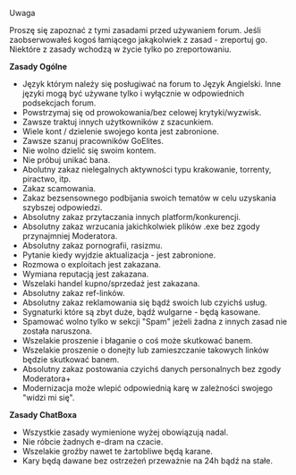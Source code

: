 <div class="admonition warning">
<p class="first admonition-title">Uwaga</p>
<p class="last">Proszę się zapoznać z tymi zasadami przed używaniem forum. Jeśli zaobserwowałeś kogoś łamiącego jakąkolwiek z zasad - zreportuj go. Niektóre z zasady wchodzą w życie tylko po zreportowaniu.</p>
</div>

**Zasady Ogólne**

- Język którym należy się posługiwać na forum to Język Angielski. Inne języki mogą być używane tylko i wyłącznie w odpowiednich podsekcjach forum.
- Powstrzymaj się od prowokowania/bez celowej krytyki/wyzwisk.
- Zawsze traktuj innych użytkowników z szacunkiem.
- Wiele kont / dzielenie swojego konta jest zabronione. 
- Zawsze szanuj pracowników GoElites.
- Nie wolno dzielić się swoim kontem.
- Nie próbuj unikać bana.
- Abolutny zakaz nielegalnych aktywności typu krakowanie, torrenty, piractwo, itp.
- Zakaz scamowania.
- Zakaz bezsensownego podbijania swoich tematów w celu uzyskania szybszej odpowiedzi.
- Absolutny zakaz przytaczania innych platform/konkurencji.
- Absolutny zakaz wrzucania jakichkolwiek plików .exe bez zgody przynajmniej Moderatora.
- Absolutny zakaz pornografii, rasizmu.
- Pytanie kiedy wyjdzie aktualizacja - jest zabronione.
- Rozmowa o exploitach jest zakazana.
- Wymiana reputacją jest zakazana.
- Wszelaki handel kupno/sprzedaż jest zakazana.
- Absolutny zakaz ref-linków.
- Absolutny zakaz reklamowania się bądź swoich lub czyichś usług.
- Sygnaturki które są zbyt duże, bądź wulgarne - będą kasowane.
- Spamować wolno tylko w sekcji "Spam" jeżeli żadna z innych zasad nie została naruszona.
- Wszelakie proszenie i błaganie o coś może skutkować banem.
- Wszelakie proszenie o donejty lub zamieszczanie takowych linków będzie skutkować banem.
- Absolutny zakaz postowania czyichś danych personalnych bez zgody Moderatora+
- Modernizacja może wlepić odpowiednią karę w zależności swojego "widzi mi się". 

**Zasady ChatBoxa** 

- Wszystkie zasady wymienione wyżej obowiązują nadal. 
- Nie róbcie żadnych e-dram na czacie. 
- Wszelakie groźby nawet te żartobliwe będą karane.
- Kary będą dawane bez ostrzeżeń przeważnie na 24h bądź na stałe.
 
